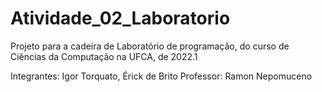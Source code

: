# Atividade_02_Laboratorio

Projeto para a cadeira de Laboratório de programação, do curso de Ciências da Computação na UFCA, de 2022.1

Integrantes: Igor Torquato, Érick de Brito
Professor: Ramon Nepomuceno
